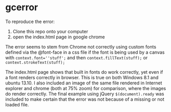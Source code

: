 gcerror
=======
To reproduce the error:

1. Clone this repo onto your computer
2. open the index.html page in google chrome

The error seems to stem from Chrome not correctly using custom fonts defined via the @font-face in a css file if the font is being used by a canvas with `context.font=''stuff';` and then `context.fillText(stuff);` or `context.strokeText(stuff);`

The index.html page shows that built in fonts do work correctly, yet even if a font renders correctly in browser.  This is true on both Windows 8.1 and ubuntu 13.10.  I also included an image of the same file rendered in Internet explorer and chrome (both at 75% zoom) for comparison, where the images do render correctly.  The final example using jQuery `$(document).ready` was included to make certain that the error was not because of a missing or not loaded file.
